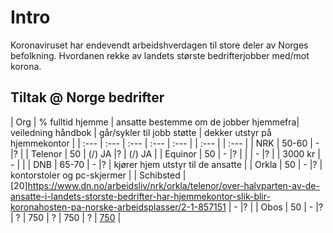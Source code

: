 # Intro
Koronaviruset har endevendt arbeidshverdagen til store deler av Norges befolkning. Hvordanen rekke av landets største bedrifterjobber med/mot korona.

## Tiltak @ Norge bedrifter
| Org | % fulltid hjemme | ansatte bestemme om de jobber hjemmefra| veiledning håndbok | går/sykler til jobb støtte |  dekker utstyr på hjemmekontor | 
| :--- | :--- | :--- |  :--- | :--- |  | :--- |  | :--- |
| NRK | 50-60 | - |? |
| Telenor | 50 | (/) JA |? | (/) JA | 
| Equinor | 50 | - |? |  |  | - |? |  | 3000 kr | - | |
| DNB | 65-70 | - |? | kjører hjem utstyr til de ansatte |
| Orkla | 50 | - |? | kontorstoler og pc-skjermer |
| Schibsted | [20]https://www.dn.no/arbeidsliv/nrk/orkla/telenor/over-halvparten-av-de-ansatte-i-landets-storste-bedrifter-har-hjemmekontor-slik-blir-koronahosten-pa-norske-arbeidsplasser/2-1-857151 | - |? |
| Obos | 50 | - |? | ? | 750 | ? | 750 | ? | [750](https://www.dn.no/arbeidsliv/koronaviruset/obos/hjemmekontor/obos-gir-ansatte-som-gar-eller-sykler-til-jobb-750-kroner-i-maneden/2-1-858490) |


